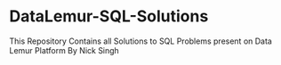 # DataLemur-SQL-Solutions
This Repository Contains all Solutions to SQL Problems present on Data Lemur Platform By Nick Singh

